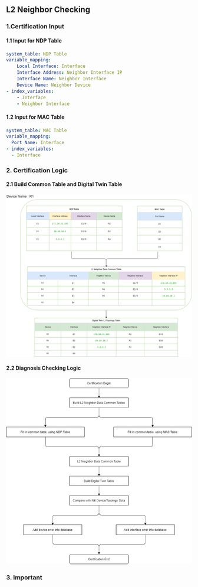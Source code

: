 ## L2 Neighbor Checking

### 1.Certification Input
#### 1.1 Input for NDP Table
```yaml
system_table: NDP Table
variable_mapping:
    Local Interface: Interface
    Interface Address: Neighbor Interface IP
    Interface Name: Neighbor Interface
    Device Name: Neighbor Device
- index_variables:
    - Interface
    - Neighbor Interface
```

#### 1.2 Input for MAC Table
```yaml
system_table: MAC Table
variable_mapping:
  Port Name: Interface
- index_variables:
  - Interface
```

### 2. Certification Logic

#### 2.1 Build Common Table and Digital Twin Table

![BuildDigitalTwin](https://github.com/PlatformCertification/Certification-IEv10.0/blob/main/Platform%20Certification%20Guidance/images/Certification-L2%20Neighbor%20Checking.png)

#### 2.2 Diagnosis Checking Logic

![CheckingLogic](https://github.com/PlatformCertification/Certification-IEv10.0/blob/main/Platform%20Certification%20Guidance/images/Certification-L2%20Checking%20Logic.png)

### 3. Important
